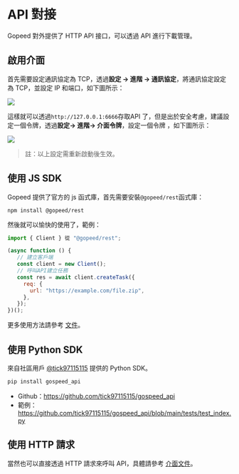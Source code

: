 # API 對接

Gopeed 對外提供了 HTTP API 接口，可以透過 API 進行下載管理。

## 啟用介面

首先需要設定通訊協定為 TCP，透過**設定 -> 進階 -> 通訊協定**，將通訊協定設定為 TCP，並設定 IP 和端口，如下圖所示：

![](/images/dev/set-port.png)

這樣就可以透過`http://127.0.0.1:6666`存取API 了，但是出於安全考慮，建議設定一個令牌，透過**設定-> 進階-> 介面令牌**，設定一個令牌 ，如下圖所示：

![](/images/dev/set-token.png)

> 註：以上設定需重新啟動後生效。

## 使用 JS SDK

Gopeed 提供了官方的 js 函式庫，首先需要安裝`@gopeed/rest`函式庫：

```
npm install @gopeed/rest
```

然後就可以愉快的使用了，範例：

```js
import { Client } 從 "@gopeed/rest";

(async function () {
   // 建立客戶端
   const client = new Client();
   // 呼叫API建立任務
   const res = await client.createTask({
     req: {
       url: "https://example.com/file.zip",
     },
   });
})();
```

更多使用方法請參考 [文件](https://docs.gopeed.com/site/reference/classes/_gopeed_rest.Client.html)。

## 使用 Python SDK

來自社區用戶 [@tick97115115](https://github.com/tick97115115) 提供的 Python SDK。

```bash
pip install gospeed_api
```

- Github：https://github.com/tick97115115/gospeed_api
- 範例：https://github.com/tick97115115/gospeed_api/blob/main/tests/test_index.py

## 使用 HTTP 請求

當然也可以直接透過 HTTP 請求來呼叫 API，具體請參考 [介面文件](https://docs.gopeed.com/site/openapi/index.html)。
